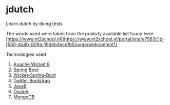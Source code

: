 # jdutch
Learn dutch by doing tests

The words used were taken from the publicly available list found here: [https://www.nt2school.nl](https://www.nt2school.nl/portal/site/e7563c1b-f530-4a4b-809a-19deb3ecdfb5/page/webcontent1)

Technologies used 
  1. [Apache Wicket 8](https://wicket.apache.org/)
  2. [Spring Boot](https://projects.spring.io/spring-boot/)
  3. [Wicket-Spring-Boot](https://github.com/MarcGiffing/wicket-spring-boot)
  4. [Twitter Bootstrap](http://getbootstrap.com/)
  5. [Java8](http://www.oracle.com/technetwork/java/javaee/overview/index.html)
  6. [Docker](https://www.docker.com/)
  7. [MongoDB](https://www.mongodb.com/)
